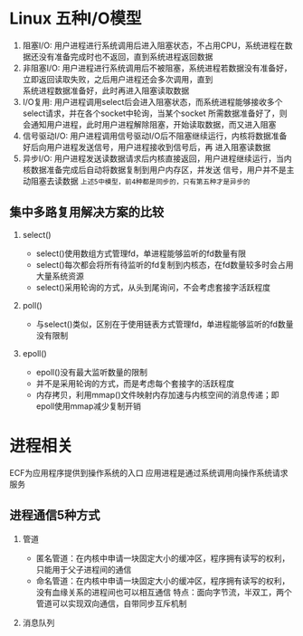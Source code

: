 # Linux 五种I/O模型

1. 阻塞I/O: 用户进程进行系统调用后进入阻塞状态，不占用CPU，系统进程在数据还没有准备完成时也不返回，直到系统进程返回数据
2. 非阻塞I/O: 用户进程进行系统调用后不被阻塞，系统进程若数据没有准备好，立即返回读取失败，之后用户进程还会多次调用，直到  
系统进程数据准备好，此时再进入阻塞读取数据
3. I/O复用: 用户进程调用select后会进入阻塞状态，而系统进程能够接收多个select请求，并在各个socket中轮询，当某个socket
所需数据准备好了，则会通知用户进程，此时用户进程解除阻塞，开始读取数据，而又进入阻塞
4. 信号驱动I/O: 用户进程调用信号驱动I/O后不阻塞继续运行，内核将数据准备好后向用户进程发送信号，用户进程接收到信号后，再
进入阻塞读数据
5. 异步I/O: 用户进程发送读数据请求后内核直接返回，用户进程继续运行，当内核数据准备完成后自动将数据复制到用户内存区，并发送
信号，用户并不是主动阻塞去读数据
`上述5中模型，前4种都是同步的，只有第五种才是异步的`

## 集中多路复用解决方案的比较

1. select()

    - select()使用数组方式管理fd，单进程能够监听的fd数量有限
    - select()每次都会将所有待监听的fd复制到内核态，在fd数量较多时会占用大量系统资源
    - select()采用轮询的方式，从头到尾询问，不会考虑套接字活跃程度

2. poll()

    - 与select()类似，区别在于使用链表方式管理fd，单进程能够监听的fd数量没有限制

3. epoll()

    - epoll()没有最大监听数量的限制
    - 并不是采用轮询的方式，而是考虑每个套接字的活跃程度
    - 内存拷贝，利用mmap()文件映射内存加速与内核空间的消息传递；即epoll使用mmap减少复制开销

# 进程相关

ECF为应用程序提供到操作系统的入口
应用进程是通过系统调用向操作系统请求服务

## 进程通信5种方式

1. 管道
    - 匿名管道：在内核中申请一块固定大小的缓冲区，程序拥有读写的权利，只能用于父子进程间的通信
    - 命名管道：在内核中申请一块固定大小的缓冲区，程序拥有读写的权利，没有血缘关系的进程间也可以相互通信
特点：面向字节流，半双工，两个管道可以实现双向通信，自带同步互斥机制

2. 消息队列


